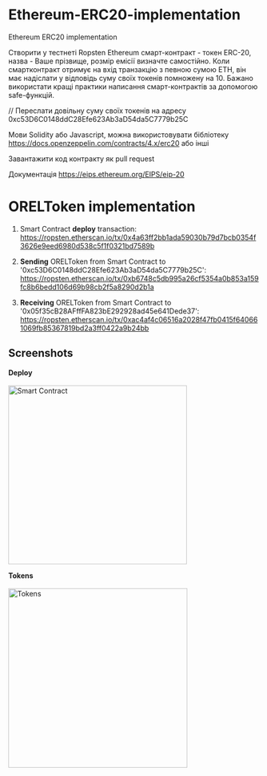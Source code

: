 # Ethereum-ERC20-implementation

Ethereum ERC20 implementation

Створити у тестнеті Ropsten Ethereum смарт-контракт - токен ERC-20, назва - Ваше прізвище, розмір емісії визначте самостійно.
Коли смартконтракт отримує на вхід транзакцію з певною сумою ETH, він має надіслати у відповідь суму своїх токенів помножену на 10.
Бажано використати кращі практики написання смарт-контрактів за допомогою safe-функцій.

// Переслати довільну суму своїх токенів на адресу 0xc53D6C0148ddC28Efe623Ab3aD54da5C7779b25C

Мови Solidity або Javascript, можна використовувати бібліотеку https://docs.openzeppelin.com/contracts/4.x/erc20 або інші

Завантажити код контракту як pull request

Документація https://eips.ethereum.org/EIPS/eip-20

# ORELToken implementation

1. Smart Contract **deploy** transaction:
   https://ropsten.etherscan.io/tx/0x4a63ff2bb1ada59030b79d7bcb0354f3626e9eed6980d538c5f1f0321bd7589b

2. **Sending** ORELToken from Smart Contract to '0xc53D6C0148ddC28Efe623Ab3aD54da5C7779b25C': https://ropsten.etherscan.io/tx/0xb6748c5db995a26cf5354a0b853a159fc8b6bedd106d69b98cb2f5a8290d2b1a

3. **Receiving** ORELToken from Smart Contract to '0x05f35cB28AFffFA823bE292928ad45e641Dede37': https://ropsten.etherscan.io/tx/0xac4af4c06516a2028f47fb0415f640661069fb85367819bd2a3ff0422a9b24bb

## Screenshots

**Deploy**<br/><br/>
<img width="357" alt="Smart Contract" src="https://user-images.githubusercontent.com/13682999/165888861-fd5db015-64a0-4594-b815-b459ba3c8ed0.png">

**Tokens**<br/><br/>
<img width="358" alt="Tokens" src="https://user-images.githubusercontent.com/13682999/165888905-60ce9d4e-3741-478d-84e2-0dc7e68643a8.png">
